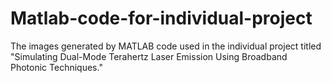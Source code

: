 # Matlab-code-for-individual-project
 The images generated by MATLAB code used in the individual project titled "Simulating Dual-Mode Terahertz Laser Emission Using Broadband Photonic Techniques."
